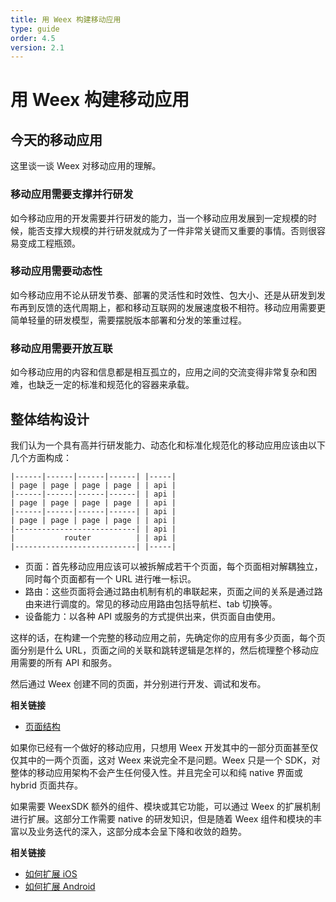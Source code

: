 ```yaml
---
title: 用 Weex 构建移动应用
type: guide
order: 4.5
version: 2.1
---
```


# 用 Weex 构建移动应用

## 今天的移动应用

这里谈一谈 Weex 对移动应用的理解。

### 移动应用需要支撑并行研发

如今移动应用的开发需要并行研发的能力，当一个移动应用发展到一定规模的时候，能否支撑大规模的并行研发就成为了一件非常关键而又重要的事情。否则很容易变成工程瓶颈。

### 移动应用需要动态性

如今移动应用不论从研发节奏、部署的灵活性和时效性、包大小、还是从研发到发布再到反馈的迭代周期上，都和移动互联网的发展速度极不相符。移动应用需要更简单轻量的研发模型，需要摆脱版本部署和分发的笨重过程。

### 移动应用需要开放互联

如今移动应用的内容和信息都是相互孤立的，应用之间的交流变得非常复杂和困难，也缺乏一定的标准和规范化的容器来承载。

## 整体结构设计

我们认为一个具有高并行研发能力、动态化和标准化规范化的移动应用应该由以下几个方面构成：

```
|------|------|------|------| |-----|
| page | page | page | page | | api |
|------|------|------|------| | api |
| page | page | page | page | | api |
|------|------|------|------| | api |
| page | page | page | page | | api |
|---------------------------| | api |
|           router          | | api |
|---------------------------| |-----|
```

* 页面：首先移动应用应该可以被拆解成若干个页面，每个页面相对解耦独立，同时每个页面都有一个 URL 进行唯一标识。
* 路由：这些页面将会通过路由机制有机的串联起来，页面之间的关系是通过路由来进行调度的。常见的移动应用路由包括导航栏、tab 切换等。
* 设备能力：以各种 API 或服务的方式提供出来，供页面自由使用。

这样的话，在构建一个完整的移动应用之前，先确定你的应用有多少页面，每个页面分别是什么 URL，页面之间的关联和跳转逻辑是怎样的，然后梳理整个移动应用需要的所有 API 和服务。

然后通过 Weex 创建不同的页面，并分别进行开发、调试和发布。

**相关链接**

* [页面结构](./page-architecture.html)

如果你已经有一个做好的移动应用，只想用 Weex 开发其中的一部分页面甚至仅仅其中的一两个页面，这对 Weex 来说完全不是问题。Weex 只是一个 SDK，对整体的移动应用架构不会产生任何侵入性。并且完全可以和纯 native 界面或 hybrid 页面共存。

如果需要 WeexSDK 额外的组件、模块或其它功能，可以通过 Weex 的扩展机制进行扩展。这部分工作需要 native 的研发知识，但是随着 Weex 组件和模块的丰富以及业务迭代的深入，这部分成本会呈下降和收敛的趋势。

**相关链接**

* [如何扩展 iOS](../../references/advanced/extend-to-ios.html)
* [如何扩展 Android](../../references/advanced/extend-to-android.html)
